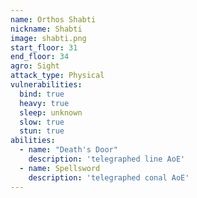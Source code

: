 ```yaml
---
name: Orthos Shabti
nickname: Shabti
image: shabti.png
start_floor: 31
end_floor: 34
agro: Sight
attack_type: Physical
vulnerabilities:
  bind: true
  heavy: true
  sleep: unknown
  slow: true
  stun: true
abilities:
  - name: "Death's Door"
    description: 'telegraphed line AoE'
  - name: Spellsword
    description: 'telegraphed conal AoE'
---
```

